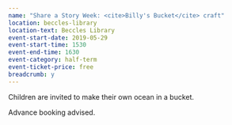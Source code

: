 ```yaml
---
name: "Share a Story Week: <cite>Billy's Bucket</cite> craft"
location: beccles-library
location-text: Beccles Library
event-start-date: 2019-05-29
event-start-time: 1530
event-end-time: 1630
event-category: half-term
event-ticket-price: free
breadcrumb: y
---
```


Children are invited to make their own ocean in a bucket.

Advance booking advised.
